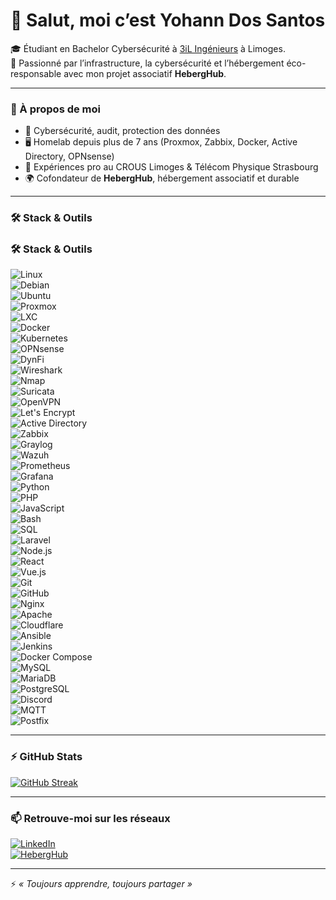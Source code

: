 # 👋 Salut, moi c’est Yohann Dos Santos

🎓 Étudiant en Bachelor Cybersécurité à [3iL Ingénieurs](https://www.3il-ingenieurs.fr/) à Limoges.  
🌱 Passionné par l’infrastructure, la cybersécurité et l’hébergement éco-responsable avec mon projet associatif **HebergHub**.

---

### 🚀 À propos de moi

- 🔐 Cybersécurité, audit, protection des données  
- 🖥️ Homelab depuis plus de 7 ans (Proxmox, Zabbix, Docker, Active Directory, OPNsense)  
- 💼 Expériences pro au CROUS Limoges & Télécom Physique Strasbourg  
- 🌍 Cofondateur de **HebergHub**, hébergement associatif et durable  

---

### 🛠️ Stack & Outils

### 🛠️ Stack & Outils

![Linux](https://img.shields.io/badge/Linux-FCC624?style=for-the-badge&logo=linux&logoColor=black)  
![Debian](https://img.shields.io/badge/Debian-A81D33?style=for-the-badge&logo=debian&logoColor=white)  
![Ubuntu](https://img.shields.io/badge/Ubuntu-E95420?style=for-the-badge&logo=ubuntu&logoColor=white)  
![Proxmox](https://img.shields.io/badge/Proxmox-E01C4F?style=for-the-badge&logo=proxmox&logoColor=white)  
![LXC](https://img.shields.io/badge/LXC-256AB5?style=for-the-badge&logo=lxc&logoColor=white)  
![Docker](https://img.shields.io/badge/Docker-2496ED?style=for-the-badge&logo=docker&logoColor=white)  
![Kubernetes](https://img.shields.io/badge/Kubernetes-326CE5?style=for-the-badge&logo=kubernetes&logoColor=white)  
![OPNsense](https://img.shields.io/badge/OPNsense-005BAA?style=for-the-badge&logo=opnsense&logoColor=white)  
![DynFi](https://img.shields.io/badge/DynFi-000000?style=for-the-badge&logo=dynfi&logoColor=white)  
![Wireshark](https://img.shields.io/badge/Wireshark-0B5666?style=for-the-badge&logo=wireshark&logoColor=white)  
![Nmap](https://img.shields.io/badge/Nmap-6CE26C?style=for-the-badge&logo=nmap&logoColor=black)   
![Suricata](https://img.shields.io/badge/Suricata-0076A8?style=for-the-badge&logo=suricata&logoColor=white)  
![OpenVPN](https://img.shields.io/badge/OpenVPN-005CAC?style=for-the-badge&logo=openvpn&logoColor=white)  
![Let's Encrypt](https://img.shields.io/badge/Let's_Encrypt-0052CC?style=for-the-badge&logo=letsencrypt&logoColor=white)  
![Active Directory](https://img.shields.io/badge/Active%20Directory-0078D4?style=for-the-badge&logo=microsoft-active-directory&logoColor=white)  
![Zabbix](https://img.shields.io/badge/Zabbix-EE595A?style=for-the-badge&logo=zabbix&logoColor=white)  
![Graylog](https://img.shields.io/badge/Graylog-1D2731?style=for-the-badge&logo=graylog&logoColor=white)  
![Wazuh](https://img.shields.io/badge/Wazuh-1B2838?style=for-the-badge&logo=wazuh&logoColor=white)   
![Prometheus](https://img.shields.io/badge/Prometheus-E6522C?style=for-the-badge&logo=prometheus&logoColor=white)  
![Grafana](https://img.shields.io/badge/Grafana-F46800?style=for-the-badge&logo=grafana&logoColor=white)  
![Python](https://img.shields.io/badge/Python-3776AB?style=for-the-badge&logo=python&logoColor=white)  
![PHP](https://img.shields.io/badge/PHP-777BB4?style=for-the-badge&logo=php&logoColor=white)  
![JavaScript](https://img.shields.io/badge/JavaScript-F7DF1E?style=for-the-badge&logo=javascript&logoColor=black)  
![Bash](https://img.shields.io/badge/Bash-4EAA25?style=for-the-badge&logo=gnu-bash&logoColor=white)  
![SQL](https://img.shields.io/badge/SQL-4479A1?style=for-the-badge&logo=mysql&logoColor=white)  
![Laravel](https://img.shields.io/badge/Laravel-FF2D20?style=for-the-badge&logo=laravel&logoColor=white)  
![Node.js](https://img.shields.io/badge/Node.js-459941?style=for-the-badge&logo=node.js&logoColor=white)  
![React](https://img.shields.io/badge/React-61DAFB?style=for-the-badge&logo=react&logoColor=black)  
![Vue.js](https://img.shields.io/badge/Vue.js-35495E?style=for-the-badge&logo=vue.js&logoColor=4FC08D)  
![Git](https://img.shields.io/badge/Git-F05032?style=for-the-badge&logo=git&logoColor=white)  
![GitHub](https://img.shields.io/badge/GitHub-181717?style=for-the-badge&logo=github&logoColor=white)  
![Nginx](https://img.shields.io/badge/Nginx-269539?style=for-the-badge&logo=nginx&logoColor=white)  
![Apache](https://img.shields.io/badge/Apache-D22128?style=for-the-badge&logo=apache&logoColor=white)  
![Cloudflare](https://img.shields.io/badge/Cloudflare-F38020?style=for-the-badge&logo=cloudflare&logoColor=white)  
![Ansible](https://img.shields.io/badge/Ansible-EE0000?style=for-the-badge&logo=ansible&logoColor=white)  
![Jenkins](https://img.shields.io/badge/Jenkins-D24939?style=for-the-badge&logo=jenkins&logoColor=white)  
![Docker Compose](https://img.shields.io/badge/Docker%20Compose-2496ED?style=for-the-badge&logo=docker&logoColor=white)  
![MySQL](https://img.shields.io/badge/MySQL-4479A1?style=for-the-badge&logo=mysql&logoColor=white)  
![MariaDB](https://img.shields.io/badge/MariaDB-003545?style=for-the-badge&logo=mariadb&logoColor=white)  
![PostgreSQL](https://img.shields.io/badge/PostgreSQL-336791?style=for-the-badge&logo=postgresql&logoColor=white)  
![Discord](https://img.shields.io/badge/Discord-7289DA?style=for-the-badge&logo=discord&logoColor=white)  
![MQTT](https://img.shields.io/badge/MQTT-4B8BBE?style=for-the-badge&logo=mqtt&logoColor=white)  
![Postfix](https://img.shields.io/badge/Postfix-3674A1?style=for-the-badge&logo=postfix&logoColor=white)  



---

### ⚡ GitHub Stats

[![GitHub Streak](https://streak-stats.demolab.com?user=MoutonMesquin&theme=dark&locale=fr&short_numbers=true&date_format=j%20M%5B%20Y%5D&mode=weekly)](https://git.io/streak-stats)

---

### 📫 Retrouve-moi sur les réseaux

[![LinkedIn](https://img.shields.io/badge/-LinkedIn-0A66C2?style=for-the-badge&logo=linkedin&logoColor=white)](https://www.linkedin.com/in/yohann-dos-santos/)  
[![HebergHub](https://img.shields.io/badge/-HebergHub-4AB197?style=for-the-badge)](https://github.com/heberghub)  

---

⚡ *« Toujours apprendre, toujours partager »*
